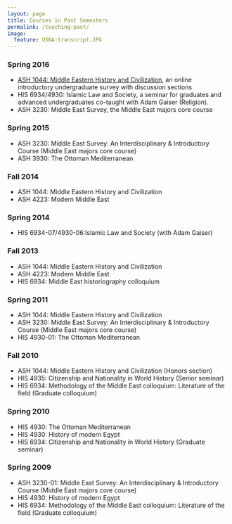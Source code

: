 ```yaml
---
layout: page
title: Courses in Past Semesters
permalink: /teaching-past/
image:
  feature: USNA-transcript.JPG
---
```


### Spring 2016

* [ASH 1044: Middle Eastern History and Civilization](https://drive.google.com/open?id=1KV6S2gbc7B6LrBc_nqEs1rmf9njzN_VC9IBfzeKvaeU&authuser=0), an online introductory undergraduate survey with discussion sections
* HIS 6934/4930: Islamic Law and Society, a seminar for graduates and advanced undergraduates co-taught with Adam Gaiser (Religion).
* ASH 3230: Middle East Survey, the Middle East majors core course

### Spring 2015

* ASH 3230: Middle East Survey: An Interdisciplinary & Introductory Course (Middle East majors core course)
* ASH 3930: The Ottoman Mediterranean

### Fall 2014

* ASH 1044: Middle Eastern History and Civilization
* ASH 4223: Modern Middle East

### Spring 2014

* HIS 6934-07/4930-06:Islamic Law and Society (with Adam Gaiser)

### Fall 2013

* ASH 1044: Middle Eastern History and Civilization
* ASH 4223: Modern Middle East
* HIS 6934: Middle East historiography colloquium

### Spring 2011

* ASH 1044: Middle Eastern History and Civilization
* ASH 3230: Middle East Survey: An Interdisciplinary & Introductory Course (Middle East majors core course)
* HIS 4930-01: The Ottoman Mediterranean

### Fall 2010

* ASH 1044: Middle Eastern History and Civilization (Honors section)
* HIS 4935: Citizenship and Nationality in World History (Senior seminar)
* HIS 6934: Methodology of the Middle East colloquium: Literature of the field (Graduate colloquium)

### Spring 2010

* HIS 4930: The Ottoman Mediterranean
* HIS 4930: History of modern Egypt
* HIS 6934: Citizenship and Nationality in World History (Graduate seminar)

### Spring 2009

* ASH 3230-01: Middle East Survey: An Interdisciplinary & Introductory Course (Middle East majors core course)
* HIS 4930: History of modern Egypt
* HIS 6934: Methodology of the Middle East colloquium: Literature of the field (Graduate colloquium)
